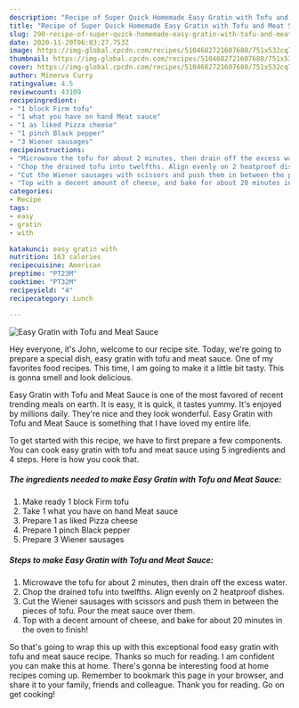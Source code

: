 ```yaml
---
description: "Recipe of Super Quick Homemade Easy Gratin with Tofu and Meat Sauce"
title: "Recipe of Super Quick Homemade Easy Gratin with Tofu and Meat Sauce"
slug: 290-recipe-of-super-quick-homemade-easy-gratin-with-tofu-and-meat-sauce
date: 2020-11-20T06:03:27.753Z
image: https://img-global.cpcdn.com/recipes/5104682721607680/751x532cq70/easy-gratin-with-tofu-and-meat-sauce-recipe-main-photo.jpg
thumbnail: https://img-global.cpcdn.com/recipes/5104682721607680/751x532cq70/easy-gratin-with-tofu-and-meat-sauce-recipe-main-photo.jpg
cover: https://img-global.cpcdn.com/recipes/5104682721607680/751x532cq70/easy-gratin-with-tofu-and-meat-sauce-recipe-main-photo.jpg
author: Minerva Curry
ratingvalue: 4.5
reviewcount: 43109
recipeingredient:
- "1 block Firm tofu"
- "1 what you have on hand Meat sauce"
- "1 as liked Pizza cheese"
- "1 pinch Black pepper"
- "3 Wiener sausages"
recipeinstructions:
- "Microwave the tofu for about 2 minutes, then drain off the excess water."
- "Chop the drained tofu into twelfths. Align evenly on 2 heatproof dishes."
- "Cut the Wiener sausages with scissors and push them in between the pieces of tofu. Pour the meat sauce over them."
- "Top with a decent amount of cheese, and bake for about 20 minutes in the oven to finish!"
categories:
- Recipe
tags:
- easy
- gratin
- with

katakunci: easy gratin with 
nutrition: 163 calories
recipecuisine: American
preptime: "PT23M"
cooktime: "PT32M"
recipeyield: "4"
recipecategory: Lunch

---
```



![Easy Gratin with Tofu and Meat Sauce](https://img-global.cpcdn.com/recipes/5104682721607680/751x532cq70/easy-gratin-with-tofu-and-meat-sauce-recipe-main-photo.jpg)

Hey everyone, it's John, welcome to our recipe site. Today, we're going to prepare a special dish, easy gratin with tofu and meat sauce. One of my favorites food recipes. This time, I am going to make it a little bit tasty. This is gonna smell and look delicious.

Easy Gratin with Tofu and Meat Sauce is one of the most favored of recent trending meals on earth. It is easy, it is quick, it tastes yummy. It's enjoyed by millions daily. They're nice and they look wonderful. Easy Gratin with Tofu and Meat Sauce is something that I have loved my entire life.




To get started with this recipe, we have to first prepare a few components. You can cook easy gratin with tofu and meat sauce using 5 ingredients and 4 steps. Here is how you cook that.

<!--inarticleads1-->

##### The ingredients needed to make Easy Gratin with Tofu and Meat Sauce:

1. Make ready 1 block Firm tofu
1. Take 1 what you have on hand Meat sauce
1. Prepare 1 as liked Pizza cheese
1. Prepare 1 pinch Black pepper
1. Prepare 3 Wiener sausages




<!--inarticleads2-->

##### Steps to make Easy Gratin with Tofu and Meat Sauce:

1. Microwave the tofu for about 2 minutes, then drain off the excess water.
1. Chop the drained tofu into twelfths. Align evenly on 2 heatproof dishes.
1. Cut the Wiener sausages with scissors and push them in between the pieces of tofu. Pour the meat sauce over them.
1. Top with a decent amount of cheese, and bake for about 20 minutes in the oven to finish!




So that's going to wrap this up with this exceptional food easy gratin with tofu and meat sauce recipe. Thanks so much for reading. I am confident you can make this at home. There's gonna be interesting food at home recipes coming up. Remember to bookmark this page in your browser, and share it to your family, friends and colleague. Thank you for reading. Go on get cooking!
